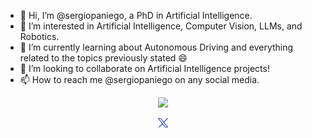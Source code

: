 - 👋 Hi, I’m @sergiopaniego, a PhD in Artificial Intelligence.
- 👀 I’m interested in Artificial Intelligence, Computer Vision, LLMs, and Robotics.
- 🌱 I’m currently learning about Autonomous Driving and everything related to the topics previously stated 😄
- 💞️ I’m looking to collaborate on Artificial Intelligence projects!
- 📫 How to reach me @sergiopaniego on any social media.



<p align="center">
  <img width="40%"  src="https://github-readme-streak-stats.herokuapp.com/?user=sergiopaniego&hide_border=true" />
</p>



<div align="center">
  <a href="https://www.linkedin.com/in/sergio-paniego-blanco/" style="text-decoration:none;">
    <img src="https://github.com/ultralytics/assets/raw/main/social/logo-social-linkedin.png" width="3%" alt="" />
  </a>
  <img src="https://github.com/ultralytics/assets/raw/main/social/logo-transparent.png" width="3%" alt="" />
  <a href="https://twitter.com/sergiopaniego" style="text-decoration:none;">
    <img src="https://github.com/ultralytics/assets/raw/main/social/logo-social-twitter.png" width="3%" alt="" />
  </a>
  <img src="https://github.com/ultralytics/assets/raw/main/social/logo-transparent.png" width="3%" alt="" />
  <a href="https://www.instagram.com/sergiopaniego/" style="text-decoration:none;">
    <img src="https://github.com/ultralytics/assets/raw/main/social/logo-social-instagram.png" width="3%" alt="" />
  </a>
</div>
